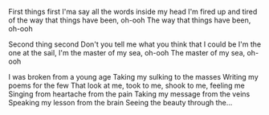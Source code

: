 First things first
I'ma say all the words inside my head
I'm fired up and tired of the way that things have been, oh-ooh
The way that things have been, oh-ooh

Second thing second
Don't you tell me what you think that I could be
I'm the one at the sail, I'm the master of my sea, oh-ooh
The master of my sea, oh-ooh

I was broken from a young age
Taking my sulking to the masses
Writing my poems for the few
That look at me, took to me, shook to me, feeling me
Singing from heartache from the pain
Taking my message from the veins
Speaking my lesson from the brain
Seeing the beauty through the...
